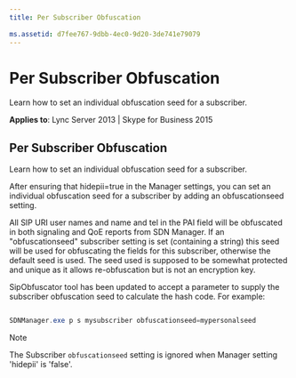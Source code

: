 ```yaml
---
title: Per Subscriber Obfuscation
 
ms.assetid: d7fee767-9dbb-4ec0-9d20-3de741e79079
---
```



# Per Subscriber Obfuscation
Learn how to set an individual obfuscation seed for a subscriber. 

  
    
    

 **Applies to**: Lync Server 2013 | Skype for Business 2015

## Per Subscriber Obfuscation

Learn how to set an individual obfuscation seed for a subscriber. 
  
    
    
After ensuring that hidepii=true in the Manager settings, you can set an individual obfuscation seed for a subscriber by adding an obfuscationseed setting. 
  
    
    
All SIP URI user names and name and tel in the PAI field will be obfuscated in both signaling and QoE reports from SDN Manager. If an "obfuscationseed" subscriber setting is set (containing a string) this seed will be used for obfuscating the fields for this subscriber, otherwise the default seed is used. The seed used is supposed to be somewhat protected and unique as it allows re-obfuscation but is not an encryption key. 
  
    
    
SipObfuscator tool has been updated to accept a parameter to supply the subscriber obfuscation seed to calculate the hash code. For example: 
  
    
    



```powershell

SDNManager.exe p s mysubscriber obfuscationseed=mypersonalseed 
```


> [!NOTE]
> The Subscriber `obfuscationseed` setting is ignored when Manager setting 'hidepii' is 'false'.
  
    
    


